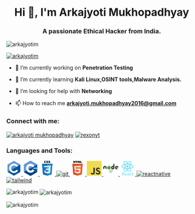 <h1 align="center">Hi 👋, I'm Arkajyoti Mukhopadhyay</h1>
<h3 align="center">A passionate Ethical Hacker from India.</h3>

<p align="left"> <img src="https://komarev.com/ghpvc/?username=arkajyotim&label=Profile%20views&color=0e75b6&style=flat" alt="arkajyotim" /> </p>

<p align="left"> <a href="https://github.com/ryo-ma/github-profile-trophy"><img src="https://github-profile-trophy.vercel.app/?username=arkajyotim" alt="arkajyotim" /></a> </p>

- 🔭 I’m currently working on **Penetration Testing**

- 🌱 I’m currently learning **Kali Linux,OSINT tools,Malware Analysis.**

- 🤝 I’m looking for help with **Networking**

- 📫 How to reach me **arkajyoti.mukhopadhyay2016@gmail.com**

<h3 align="left">Connect with me:</h3>
<p align="left">
<a href="https://linkedin.com/in/arkajyoti mukhopadhyay" target="blank"><img align="center" src="https://raw.githubusercontent.com/rahuldkjain/github-profile-readme-generator/master/src/images/icons/Social/linked-in-alt.svg" alt="arkajyoti mukhopadhyay" height="30" width="40" /></a>
<a href="https://www.youtube.com/c/rexonyt" target="blank"><img align="center" src="https://raw.githubusercontent.com/rahuldkjain/github-profile-readme-generator/master/src/images/icons/Social/youtube.svg" alt="rexonyt" height="30" width="40" /></a>
</p>

<h3 align="left">Languages and Tools:</h3>
<p align="left"> <a href="https://www.cprogramming.com/" target="_blank" rel="noreferrer"> <img src="https://raw.githubusercontent.com/devicons/devicon/master/icons/c/c-original.svg" alt="c" width="40" height="40"/> </a> <a href="https://www.w3schools.com/cpp/" target="_blank" rel="noreferrer"> <img src="https://raw.githubusercontent.com/devicons/devicon/master/icons/cplusplus/cplusplus-original.svg" alt="cplusplus" width="40" height="40"/> </a> <a href="https://www.w3schools.com/css/" target="_blank" rel="noreferrer"> <img src="https://raw.githubusercontent.com/devicons/devicon/master/icons/css3/css3-original-wordmark.svg" alt="css3" width="40" height="40"/> </a> <a href="https://git-scm.com/" target="_blank" rel="noreferrer"> <img src="https://www.vectorlogo.zone/logos/git-scm/git-scm-icon.svg" alt="git" width="40" height="40"/> </a> <a href="https://www.w3.org/html/" target="_blank" rel="noreferrer"> <img src="https://raw.githubusercontent.com/devicons/devicon/master/icons/html5/html5-original-wordmark.svg" alt="html5" width="40" height="40"/> </a> <a href="https://developer.mozilla.org/en-US/docs/Web/JavaScript" target="_blank" rel="noreferrer"> <img src="https://raw.githubusercontent.com/devicons/devicon/master/icons/javascript/javascript-original.svg" alt="javascript" width="40" height="40"/> </a> <a href="https://nodejs.org" target="_blank" rel="noreferrer"> <img src="https://raw.githubusercontent.com/devicons/devicon/master/icons/nodejs/nodejs-original-wordmark.svg" alt="nodejs" width="40" height="40"/> </a> <a href="https://reactjs.org/" target="_blank" rel="noreferrer"> <img src="https://raw.githubusercontent.com/devicons/devicon/master/icons/react/react-original-wordmark.svg" alt="react" width="40" height="40"/> </a> <a href="https://reactnative.dev/" target="_blank" rel="noreferrer"> <img src="https://reactnative.dev/img/header_logo.svg" alt="reactnative" width="40" height="40"/> </a> <a href="https://tailwindcss.com/" target="_blank" rel="noreferrer"> <img src="https://www.vectorlogo.zone/logos/tailwindcss/tailwindcss-icon.svg" alt="tailwind" width="40" height="40"/> </a> </p>

<p><img align="left" src="https://github-readme-stats.vercel.app/api/top-langs?username=arkajyotim&show_icons=true&locale=en&layout=compact" alt="arkajyotim" /></p>

<p>&nbsp;<img align="center" src="https://github-readme-stats.vercel.app/api?username=arkajyotim&show_icons=true&locale=en" alt="arkajyotim" /></p>

<p><img align="center" src="https://github-readme-streak-stats.herokuapp.com/?user=arkajyotim&" alt="arkajyotim" /></p>
